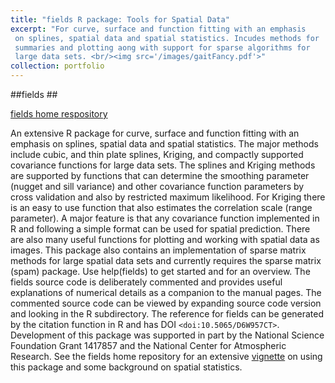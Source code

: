 ```yaml
---
title: "fields R package: Tools for Spatial Data"
excerpt: "For curve, surface and function fitting with an emphasis
 on splines, spatial data and spatial statistics. Incudes methods for
 summaries and plotting aong with support for sparse algorithms for
 large data sets. <br/><img src='/images/gaitFancy.pdf'>"
collection: portfolio
---
```


##fields ##

[fields home respository](https://github.com/NCAR/Fields)

An extensive R package for curve, surface and function fitting with an emphasis
 on splines, spatial data and spatial statistics. The major methods
 include cubic, and thin plate splines, Kriging, and compactly supported
 covariance functions for large data sets. The splines and Kriging methods are
 supported by functions that can determine the smoothing parameter
 (nugget and sill variance) and other covariance function parameters by cross
 validation and also by restricted maximum likelihood.
For Kriging
 there is an easy to use function that also estimates the correlation
 scale (range parameter).  A major feature is that any covariance function
 implemented in R and following a simple format can be used for
 spatial prediction. There are also many useful functions for plotting
 and working with spatial data as images. This package also contains
 an implementation of sparse matrix methods for large spatial data
 sets and currently requires the sparse matrix (spam) package. Use
 help(fields) to get started and for an overview.  The fields source
 code is deliberately commented and provides useful explanations of
 numerical details as a companion to the manual pages. The commented
 source code can be viewed by expanding  source code version
 and looking in the R subdirectory. The reference for fields can be generated
 by the citation function in R and has DOI ```<doi:10.5065/D6W957CT>```. Development
 of this package was supported in part by the National Science Foundation  Grant
 1417857 and the National Center for Atmospheric Research. See the
 fields home repository 
 for an extensive 
 [vignette](https://github.com/NCAR/fields/blob/master/fieldsVignette.pdf)
 on using this package and some background on spatial statistics.
